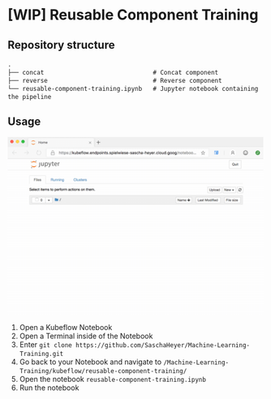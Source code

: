 # [WIP] Reusable Component Training

## Repository structure
    .
    ├── concat                              # Concat component
    ├── reverse                             # Reverse component
    └── reusable-component-training.ipynb   # Jupyter notebook containing the pipeline


## Usage

![usagae sample](https://github.com/SaschaHeyer/Machine-Learning-Training/blob/master/documentation-files/reusable-component-training-usage.gif?raw=true)

1. Open a Kubeflow Notebook
1. Open a Terminal inside of the Notebook
1. Enter `git clone https://github.com/SaschaHeyer/Machine-Learning-Training.git`
1. Go back to your Notebook and navigate to `/Machine-Learning-Training/kubeflow/reusable-component-training/`
1. Open the notebook `reusable-component-training.ipynb`
1. Run the notebook

